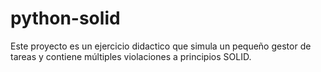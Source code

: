 # python-solid
Este proyecto es un ejercicio didactico que simula un pequeño gestor de tareas y contiene múltiples violaciones a principios SOLID. 
